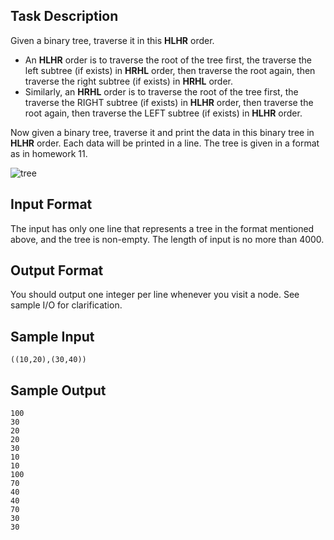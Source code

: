 ## Task Description ##

Given a binary tree, traverse it in this **HLHR** order. 

* An **HLHR** order is to traverse the root of the tree first, the traverse the left subtree (if exists) in **HRHL** order, then traverse the root again, then traverse the right subtree (if exists) in **HRHL** order. 
* Similarly, an **HRHL** order is to traverse the root of the tree first, the traverse the RIGHT subtree (if exists) in **HLHR** order, then traverse the root again, then traverse the LEFT subtree (if exists) in **HLHR** order. 

Now given a binary tree, traverse it and print the data in this binary tree in **HLHR** order. Each data will be printed in a line. The tree is given in a format as in homework 11.

![tree](/images/problems/p94.jpg)

## Input Format ##

The input has only one line that represents a tree in the format mentioned above, and the tree is non-empty. The length of input is no more than 4000.

## Output Format ##

You should output one integer per line whenever you visit a node. See sample I/O for clarification.

## Sample Input ##
```
((10,20),(30,40))
```

## Sample Output ##
```
100
30
20
20
30
10
10
100
70
40
40
70
30
30
```